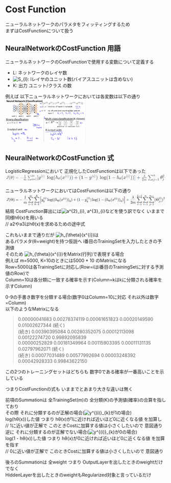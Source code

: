 # Cost Function
ニューラルネットワークのパラメタをフィッティングするため  
まずはCostFunctionについて扱う  

## NeuralNetworkのCostFunction 用語
ニューラルネットワークのCostFunctionで使用する変数について定義する  
* L: ネットワークのレイヤ数  
* <img src="https://latex.codecogs.com/gif.latex?S_{l}" title="S_{l}" />: lレイヤのユニット数(バイアスユニットは含めない)  
* K: 出力 ユニット/クラス の数  

例えば 以下ニューラルネットワークにおいては各変数は以下の通り  
<img src="../../img/05_01_vaiables_for_neural_network.png" width=50% >  

## NeuralNetworkのCostFunction 式
LogisticRegressionにおいて 正規化したCostFunctionは以下であった  
<img src="../../img/03_11_regularized_cost_function_of_logistic_regression.png" >  

ニューラルネットワークにおいてはCostFunctionは以下の通り  
<img src="../../img/05_01_cost_function_for_neural_network.png" >  
結局 CostFunction算出には<img src="https://latex.codecogs.com/gif.latex?a^{2}_{i},&space;a^{3}_{i}" title="a^{2}_{i}, a^{3}_{i}" />などを使う訳でなく いままで同様hθ(x)を用いる  
// a2やa3はhθ(x)を求めるための途中式  

これもいままで通りだが <img src="https://latex.codecogs.com/gif.latex?h_{\theta}(x^{i})" title="h_{\theta}(x^{i})" />は  
あるパラメタ(θ=weight)を持つ仮説へ i番目のTrainingSetを入力したときの予測値  
そのため <img src="https://latex.codecogs.com/gif.latex?h_{\theta}(x^{i})" title="h_{\theta}(x^{i})" />をMatrix(行列)で表現する場合  
例えば m=5000, K=10のときには5000 \* 10 のMatrixになる  
Row=5000は各TrainingSetに対応し(Row=iはi番目のTrainingSetに対する予測値のRow)で  
Column=10は各分類に一致する確率を示す(Column=kはkに分類される確率を示すColumn)  

0-9の手書き数字を分類する場合(数字0はColumn=10に対応 それ以外は数字=Column)  
以下のようなMatrixになる  
> 0.00000041683 0.00278374119 0.00061651823 0.00020149590 0.01002627344 (続く)  
> (続き) 0.00390395084 0.00280352075 0.00012113098 0.00122274720 0.99892095839  
> 0.00000252829 0.00181349964 0.00115903395 0.00011131135 0.02797962071 (続く)  
> (続き) 0.00077031489 0.00577992694 0.00003248392 0.00042928333 0.99843622150  

この2つのトレーニングセットはどちらも 数字0である確率が一番高いことを示している  

つまりCostFunctionの式も いままでとあまり大きな違いは無く  

前項のSummationは 全TrainingSet(m)の 全分類(K)の予測値(確率)の合算を指しており  
その際 それに分類するのが正解の場合(<img src="https://latex.codecogs.com/gif.latex?y^{(i)}_{k}" title="y^{(i)}_{k}" />が1の場合)  
log(hθ(x))した値 つまり hθ(x)が1に近ければ近いほど0に近くなる値 を加算し  
// 1に近い値が正解で このときCostに加算する値は小さくしたいので 意図通り  
逆に それに分類するのが正解でない場合(<img src="https://latex.codecogs.com/gif.latex?y^{(i)}_{k}" title="y^{(i)}_{k}" />が0の場合)  
log(1 - hθ(x))した値 つまり hθ(x)が0に近ければ近いほど0に近くなる値 を加算 を指す  
// 0に近い値が正解で このときCostに加算する値は小さくしたいので 意図通り  

後ろのSummationは 全weight つまり OutputLayerを出したときのweightだけでなく  
HiddenLayerを出したときのweightもRegularized対象と言っているだけ  
